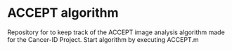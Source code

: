 ACCEPT algorithm
====

Repository for to keep track of the ACCEPT image analysis algorithm made for the Cancer-ID Project. 
Start algorithm by executing ACCEPT.m

